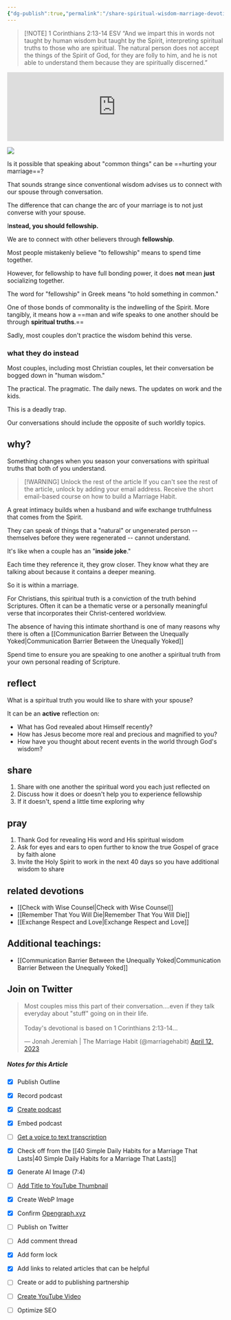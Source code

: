 ```yaml
---
{"dg-publish":true,"permalink":"/share-spiritual-wisdom-marriage-devotional/","created":"2023-04-11T18:50:11.872-07:00"}
---
```



> [!NOTE]  ‭‭1 Corinthians‬ ‭2‬:‭13‬-‭14‬ ‭ESV‬‬
> “And we impart this in words not taught by human wisdom but taught by the Spirit, interpreting spiritual truths to those who are spiritual. The natural person does not accept the things of the Spirit of God, for they are folly to him, and he is not able to understand them because they are spiritually discerned.”
<div class="podcastdotco-wrapper"><iframe data-target="the-marriage-habit/share-spiritual-truths-marriage-devotional" src="https://play.pod.co/the-marriage-habit/share-spiritual-truths-marriage-devotional" frameborder="0" width="100%" scrolling="no" style="overflow:hidden;max-width:750px;height:160px;"class="podcastdotco-player podcastdotco-player--episode"></iframe><script src="https://play.pod.co/embed/frame-v1.js"></script></div>

![](https://res.cloudinary.com/dt9hlo5sw/image/upload/v1681340810/obsidian/image_qrneiy.png)


Is it possible that speaking about "common things" can be ==hurting your marriage==?

That sounds strange since conventional wisdom advises us to connect with our spouse through conversation. 

The difference that can change the arc of your marriage is to not just converse with your spouse. 

I**nstead, you should **fellowship**.**

We are to connect with other believers through **fellowship**. 

Most people mistakenly believe "to fellowship" means to spend time together. 

However, for fellowship to have full bonding power, it does **not** mean **just** socializing together.

The word for "fellowship" in Greek means "to hold something in common."

One of those bonds of commonality is the indwelling of the Spirit. More tangibly, it means how a ==man and wife speaks to one another should be through **spiritual truths**.== 

Sadly, most couples don't practice the wisdom behind this verse.

### what they do instead
Most couples, including most Christian couples, let their conversation be bogged down in "human wisdom."

The practical.  The pragmatic.  The daily news.  The updates on work and the kids. 

This is a deadly trap.

Our conversations should include the opposite of such worldly topics.

## why?
Something changes when you season your conversations with spiritual truths that both of you understand.

> [!WARNING] Unlock the rest of the article
> If you can't see the rest of the article, unlock by adding your email address.  Receive the short email-based course on how to build a Marriage Habit.
<div class="convertful-202420"></div>
<!--- form here -->
<div class="convertful-202420"></div>

A great intimacy builds when a husband and wife exchange truthfulness that comes from the Spirit. 

They can speak of things that a "natural" or ungenerated person -- themselves before they were regenerated -- cannot understand. 

It's like when a couple has an "**inside joke**."

Each time they reference it, they grow closer. They know what they are talking about because it contains a deeper meaning. 

So it is within a marriage. 

For Christians, this spiritual truth is a conviction of the truth behind Scriptures. Often it can be a thematic verse or a personally meaningful verse that incorporates their Christ-centered worldview. 

The absence of having this intimate shorthand is one of many reasons why there is often a [[Communication Barrier Between the Unequally Yoked\|Communication Barrier Between the Unequally Yoked]]  

Spend time to ensure you are speaking to one another a spiritual truth from your own personal reading of Scripture. 

## reflect
What is a spiritual truth you would like to share with your spouse? 

It can be an **active** reflection on:

- What has God revealed about Himself recently?
- How has Jesus become more real and precious and magnified to you?
- How have you thought about recent events in the world through God's wisdom?

## share
1. Share with one another the spiritual word you each just reflected on
2. Discuss how it does or doesn't help you to experience fellowship
3. If it doesn't, spend a little time exploring why

## pray
1. Thank God for revealing His word and His spiritual wisdom
2. Ask for eyes and ears to open further to know the true Gospel of grace by faith alone 
3. Invite the Holy Spirit to work in the next 40 days so you have additional wisdom to share 

## related devotions
- [[Check with Wise Counsel\|Check with Wise Counsel]]
- [[Remember That You Will Die\|Remember That You Will Die]]
- [[Exchange Respect and Love\|Exchange Respect and Love]]

## Additional teachings: 
- [[Communication Barrier Between the Unequally Yoked\|Communication Barrier Between the Unequally Yoked]]

## Join on Twitter
<blockquote class="twitter-tweet"><p lang="en" dir="ltr">Most couples miss this part of their conversation....even if they talk everyday about &quot;stuff&quot; going on in their life.<br><br>Today&#39;s devotional is based on 1 Corinthians 2:13-14...</p>&mdash; Jonah Jeremiah | The Marriage Habit (@marriagehabit) <a href="https://twitter.com/marriagehabit/status/1646292750202195968?ref_src=twsrc%5Etfw">April 12, 2023</a></blockquote> <script async src="https://platform.twitter.com/widgets.js" charset="utf-8"></script>



##### Notes for this Article
- [x] Publish Outline
- [x] Record podcast
- [x] [Create podcast](https://studio.podcast.co/login)
- [x] Embed podcast
- [ ] [Get a voice to text transcription](https://happyscribe.com) 
- [x] Check off from the [[40 Simple Daily Habits for a Marriage That Lasts\|40 Simple Daily Habits for a Marriage That Lasts]]
- [x] Generate AI Image (7:4)
- [ ] [Add Title to YouTube Thumbnail](https://pixelied.com)
- [x] Create WebP Image
- [x] Confirm [Opengraph.xyz](https://opengraph.xyz)
- [ ] Publish on Twitter
- [ ] Add comment thread
- [x] Add form lock
- [x] Add links to related articles that can be helpful
- [ ] Create or add to publishing partnership
- [ ] [Create YouTube Video](https://flixier.com)
- [ ] Optimize SEO


  
  
<!-- HTML Meta Tags --> <title>Share Spiritual Wisdom | Marriage Devotional</title> <head><meta name="description" content="Are you spending time talking about common, human wisdom in your marriage? Then you are experiencing division that is hidden and subtle."> <!-- Facebook Meta Tags --> <meta property="og:url" content="https://themarriagehabit.com/share-spiritual-wisdom/"> <meta property="og:type" content="website"> <meta property="og:title" content="Share Spiritual Wisdom | Marriage Devotional"> <meta property="og:description" content="Are you spending time talking about common, human wisdom in your marriage? Then you are experiencing division that is hidden and subtle."> <meta property="og:image" content="https://res.cloudinary.com/dt9hlo5sw/image/upload/v1681340810/obsidian/image_qrneiy.png"> <!-- Twitter Meta Tags --> <meta name="twitter:card" content="summary_large_image"> <meta property="twitter:domain" content="themarriagehabit.com"> <meta property="twitter:url" content="https://themarriagehabit.com/share-spiritual-wisdom/"> <meta name="twitter:title" content="Share Spiritual Wisdom | Marriage Devotional"> <meta name="twitter:description" content="Are you spending time talking about common, human wisdom in your marriage? Then you are experiencing division that is hidden and subtle."> <meta name="twitter:image" content="https://res.cloudinary.com/dt9hlo5sw/image/upload/v1681340810/obsidian/image_qrneiy.png"> </head><!-- Meta Tags Generated via https://www.opengraph.xyz -->
